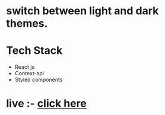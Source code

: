 # switch between light and dark themes.
# Tech Stack
- React js
- Context-api
- Styled components

# live :- <a href="https://creative-mochi-05f6f1.netlify.app/">click here</a>
